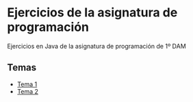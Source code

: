 # Ejercicios de la asignatura de programación
Ejercicios en Java de la asignatura de programación de 1º DAM

## Temas

* [Tema 1]()
* [Tema 2]()
